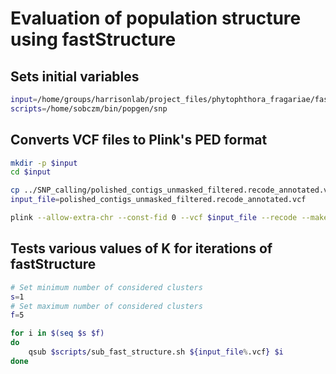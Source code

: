 # Evaluation of population structure using fastStructure

## Sets initial variables

```bash
input=/home/groups/harrisonlab/project_files/phytophthora_fragariae/fastStructure
scripts=/home/sobczm/bin/popgen/snp
```

## Converts VCF files to Plink's PED format

```bash
mkdir -p $input
cd $input

cp ../SNP_calling/polished_contigs_unmasked_filtered.recode_annotated.vcf .
input_file=polished_contigs_unmasked_filtered.recode_annotated.vcf

plink --allow-extra-chr --const-fid 0 --vcf $input_file --recode --make-bed --out ${input_file%.vcf} > ${input_file%.vcf}.log
```

## Tests various values of K for iterations of fastStructure

```bash
# Set minimum number of considered clusters
s=1
# Set maximum number of considered clusters
f=5

for i in $(seq $s $f)
do
    qsub $scripts/sub_fast_structure.sh ${input_file%.vcf} $i
done
```
